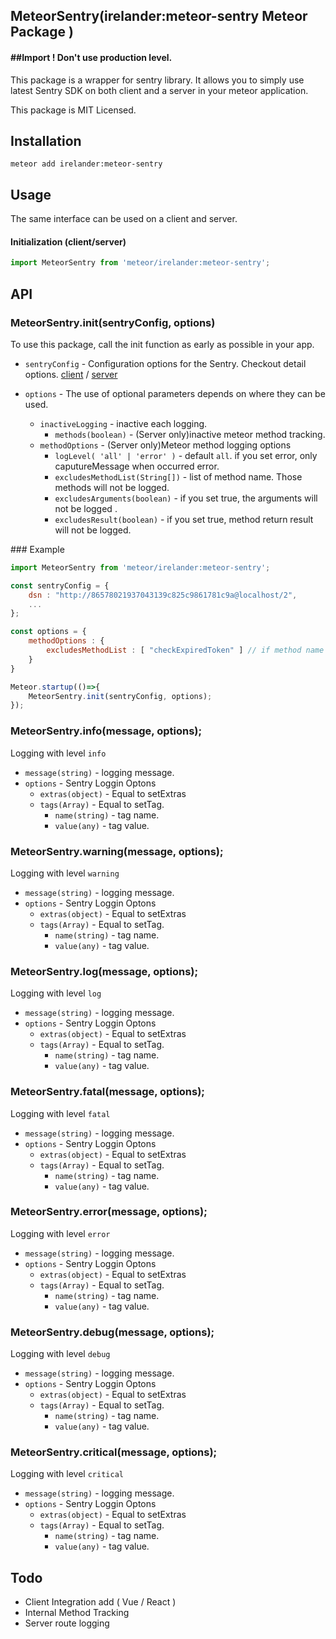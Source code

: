 ## MeteorSentry(irelander:meteor-sentry Meteor Package )

#### ##Import ! Don't use production level.

This package is a wrapper for sentry library. It allows you to simply use latest Sentry SDK on both client and a server in your meteor application.

This package is MIT Licensed.

## Installation

```shell script
meteor add irelander:meteor-sentry
```

## Usage

The same interface can be used on a client and server.

#### Initialization (client/server)

```javascript
import MeteorSentry from 'meteor/irelander:meteor-sentry';
```

## API

### MeteorSentry.init(sentryConfig, options)

To use this package, call the init function as early as possible in your app. 

-  `sentryConfig` - Configuration options for the Sentry. Checkout detail options. [client](https://getsentry.github.io/sentry-javascript/interfaces/browser.browseroptions-2.html) / [server](https://getsentry.github.io/sentry-javascript/interfaces/node.nodeoptions-1.html)

- `options` - The use of optional parameters depends on where they can be used.
     -  `inactiveLogging` - inactive each logging.
		- `methods(boolean)` - (Server only)inactive meteor method tracking.
	- `methodOptions` - (Server only)Meteor method logging options
		- `logLevel( 'all' | 'error' )` - default `all`. if you set error, only caputureMessage when occurred error.
		- `excludesMethodList(String[])` - list of method name. Those methods will not be logged.
		- `excludesArguments(boolean)` - if you set true, the arguments will not be logged .
		- `excludesResult(boolean)` - if you set true, method return result will not be logged.

\### Example

```javascript
import MeteorSentry from 'meteor/irelander:meteor-sentry';

const sentryConfig = {
	dsn : "http://86578021937043139c825c9861781c9a@localhost/2",
	...
};

const options = {
	methodOptions : {
		excludesMethodList : [ "checkExpiredToken" ] // if method name checkExpiredToken will not be logged.
	}
}

Meteor.startup(()=>{
	MeteorSentry.init(sentryConfig, options);
});

```

### MeteorSentry.info(message, options);

Logging with level `info`

 - `message(string)` - logging message.
 - `options` - Sentry Loggin Optons
	 - `extras(object)` - Equal to setExtras
	 - `tags(Array)` - Equal to setTag.
		 - `name(string)` - tag name.
		 - `value(any)` - tag value.

### MeteorSentry.warning(message, options);

Logging with level `warning`

 - `message(string)` - logging message.
 - `options` - Sentry Loggin Optons
	 - `extras(object)` - Equal to setExtras
	 - `tags(Array)` - Equal to setTag.
		 - `name(string)` - tag name.
		 - `value(any)` - tag value.


### MeteorSentry.log(message, options);

Logging with level `log`

 - `message(string)` - logging message.
 - `options` - Sentry Loggin Optons
	 - `extras(object)` - Equal to setExtras
	 - `tags(Array)` - Equal to setTag.
		 - `name(string)` - tag name.
		 - `value(any)` - tag value.


### MeteorSentry.fatal(message, options);

Logging with level `fatal`

 - `message(string)` - logging message.
 - `options` - Sentry Loggin Optons
	 - `extras(object)` - Equal to setExtras
	 - `tags(Array)` - Equal to setTag.
		 - `name(string)` - tag name.
		 - `value(any)` - tag value.


### MeteorSentry.error(message, options);

Logging with level `error`

 - `message(string)` - logging message.
 - `options` - Sentry Loggin Optons
	 - `extras(object)` - Equal to setExtras
	 - `tags(Array)` - Equal to setTag.
		 - `name(string)` - tag name.
		 - `value(any)` - tag value.


### MeteorSentry.debug(message, options);

Logging with level `debug`

 - `message(string)` - logging message.
 - `options` - Sentry Loggin Optons
	 - `extras(object)` - Equal to setExtras
	 - `tags(Array)` - Equal to setTag.
		 - `name(string)` - tag name.
		 - `value(any)` - tag value.


### MeteorSentry.critical(message, options);

Logging with level `critical`

 - `message(string)` - logging message.
 - `options` - Sentry Loggin Optons
	 - `extras(object)` - Equal to setExtras
	 - `tags(Array)` - Equal to setTag.
		 - `name(string)` - tag name.
		 - `value(any)` - tag value.


## Todo

- Client Integration add ( Vue / React )
- Internal Method Tracking
- Server route logging
